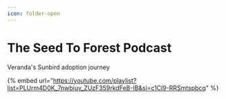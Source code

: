 ```yaml
---
icon: folder-open
---
```


# The Seed To Forest Podcast

Veranda's Sunbird adoption journey



{% embed url="https://youtube.com/playlist?list=PLUrm4D0K_7nwbiuv_ZUzF359rkdFeB-IB&si=c1Cl9-RRSmtspbcq" %}
